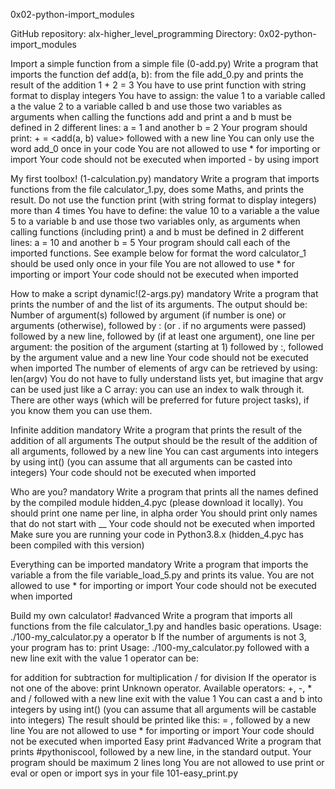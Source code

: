 0x02-python-import_modules

GitHub repository: alx-higher_level_programming Directory: 0x02-python-import_modules

Import a simple function from a simple file (0-add.py) Write a program that imports the function def add(a, b): from the file add_0.py and prints the result of the addition 1 + 2 = 3
You have to use print function with string format to display integers You have to assign: the value 1 to a variable called a the value 2 to a variable called b and use those two variables as arguments when calling the functions add and print a and b must be defined in 2 different lines: a = 1 and another b = 2 Your program should print: + = <add(a, b) value> followed with a new line You can only use the word add_0 once in your code You are not allowed to use * for importing or import Your code should not be executed when imported - by using import

My first toolbox! (1-calculation.py) mandatory Write a program that imports functions from the file calculator_1.py, does some Maths, and prints the result.
Do not use the function print (with string format to display integers) more than 4 times You have to define: the value 10 to a variable a the value 5 to a variable b and use those two variables only, as arguments when calling functions (including print) a and b must be defined in 2 different lines: a = 10 and another b = 5 Your program should call each of the imported functions. See example below for format the word calculator_1 should be used only once in your file You are not allowed to use * for importing or import Your code should not be executed when imported

How to make a script dynamic!(2-args.py) mandatory Write a program that prints the number of and the list of its arguments.
The output should be: Number of argument(s) followed by argument (if number is one) or arguments (otherwise), followed by : (or . if no arguments were passed) followed by a new line, followed by (if at least one argument), one line per argument: the position of the argument (starting at 1) followed by :, followed by the argument value and a new line Your code should not be executed when imported The number of elements of argv can be retrieved by using: len(argv) You do not have to fully understand lists yet, but imagine that argv can be used just like a C array: you can use an index to walk through it. There are other ways (which will be preferred for future project tasks), if you know them you can use them.

Infinite addition mandatory Write a program that prints the result of the addition of all arguments
The output should be the result of the addition of all arguments, followed by a new line You can cast arguments into integers by using int() (you can assume that all arguments can be casted into integers) Your code should not be executed when imported

Who are you? mandatory Write a program that prints all the names defined by the compiled module hidden_4.pyc (please download it locally).
You should print one name per line, in alpha order You should print only names that do not start with __ Your code should not be executed when imported Make sure you are running your code in Python3.8.x (hidden_4.pyc has been compiled with this version)

Everything can be imported mandatory Write a program that imports the variable a from the file variable_load_5.py and prints its value.
You are not allowed to use * for importing or import Your code should not be executed when imported

Build my own calculator! #advanced Write a program that imports all functions from the file calculator_1.py and handles basic operations.
Usage: ./100-my_calculator.py a operator b If the number of arguments is not 3, your program has to: print Usage: ./100-my_calculator.py followed with a new line exit with the value 1 operator can be:

for addition
for subtraction
for multiplication / for division If the operator is not one of the above: print Unknown operator. Available operators: +, -, * and / followed with a new line exit with the value 1 You can cast a and b into integers by using int() (you can assume that all arguments will be castable into integers) The result should be printed like this: = , followed by a new line You are not allowed to use * for importing or import Your code should not be executed when imported
Easy print #advanced Write a program that prints #pythoniscool, followed by a new line, in the standard output.
Your program should be maximum 2 lines long You are not allowed to use print or eval or open or import sys in your file 101-easy_print.py
